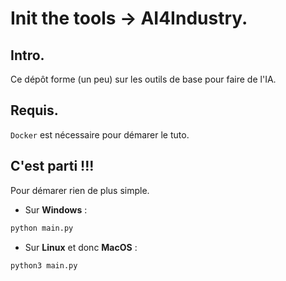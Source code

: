 # **Init the tools -> AI4Industry.**

## Intro.
Ce dépôt forme (un peu) sur les outils de base pour faire de l'IA.

## Requis.
`Docker` est nécessaire pour démarer le tuto.

## C'est parti !!!
Pour démarer rien de plus simple.

- Sur **Windows** :
```bash
python main.py
```

- Sur **Linux** et donc **MacOS** :
```bash
python3 main.py
```